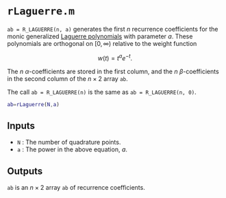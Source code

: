 # `rLaguerre.m`

`ab = R_LAGUERRE(n, a)` generates the first $n$ recurrence coefficients for the monic generalized [Laguerre polynomials](https://en.wikipedia.org/wiki/Laguerre_polynomials) 
with parameter $a$. These polynomials are orthogonal on $[0, \infty)$ relative 
to the weight function

$$
w(t) = t^a e^{-t}.
$$

The $n$ $\alpha$-coefficients are stored in the first column, and the 
$n$ $\beta$-coefficients in the second column of the $n \times 2$ array `ab`.

The call `ab = R_LAGUERRE(n)` is the same as `ab = R_LAGUERRE(n, 0)`.

```matlab
ab=rLaguerre(N,a)
```

## Inputs

* `N` : The number of quadrature points.
* `a` : The power in the above equation, $a$.

## Outputs

`ab` is an $n \times 2$ array `ab` of recurrence coefficients.